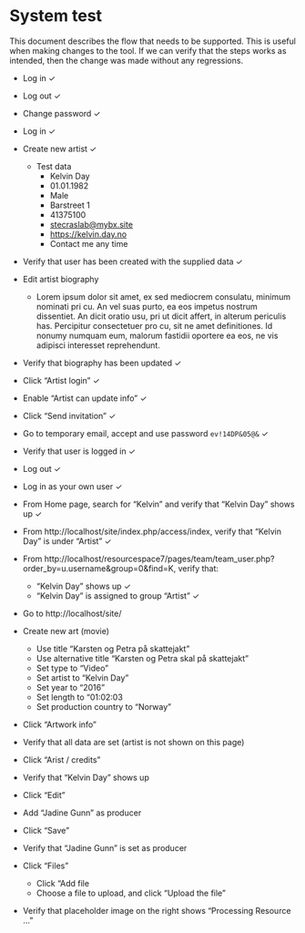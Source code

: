# System test

This document describes the flow that needs to be supported. This is useful when making changes to the tool. If we can verify that the steps works as intended, then the change was made without any regressions.

- Log in ✓
- Log out ✓
- Change password ✓
- Log in ✓
- Create new artist ✓
  - Test data
    - Kelvin Day
    - 01.01.1982
    - Male
    - Barstreet 1
    - 41375100
    - stecraslab@mybx.site
    - https://kelvin.day.no
    - Contact me any time
- Verify that user has been created with the supplied data ✓
- Edit artist biography
  - Lorem ipsum dolor sit amet, ex sed mediocrem consulatu, minimum nominati pri cu. An vel suas purto, ea eos impetus nostrum dissentiet. An dicit oratio usu, pri ut dicit affert, in alterum periculis has. Percipitur consectetuer pro cu, sit ne amet definitiones. Id nonumy numquam eum, malorum fastidii oportere ea eos, ne vis adipisci interesset reprehendunt.
- Verify that biography has been updated ✓
- Click “Artist login” ✓
- Enable “Artist can update info” ✓
- Click “Send invitation” ✓
- Go to temporary email, accept and use password `ev!14DP&05@&` ✓
- Verify that user is logged in ✓
- Log out ✓
- Log in as your own user ✓
- From Home page, search for “Kelvin” and verify that “Kelvin Day” shows up ✓
- From http://localhost/site/index.php/access/index, verify that “Kelvin Day” is under “Artist” ✓
- From http://localhost/resourcespace7/pages/team/team_user.php?order_by=u.username&group=0&find=K, verify that:

  - “Kelvin Day” shows up ✓
  - “Kelvin Day” is assigned to group “Artist” ✓

- Go to http://localhost/site/
- Create new art (movie)
  - Use title “Karsten og Petra på skattejakt”
  - Use alternative title “Karsten og Petra skal på skattejakt”
  - Set type to “Video”
  - Set artist to “Kelvin Day”
  - Set year to “2016”
  - Set length to “01:02:03
  - Set production country to “Norway”
- Click “Artwork info”
- Verify that all data are set (artist is not shown on this page)
- Click “Arist / credits”
- Verify that “Kelvin Day” shows up
- Click “Edit”
- Add “Jadine Gunn” as producer
- Click “Save”
- Verify that “Jadine Gunn” is set as producer
- Click “Files”
  - Click “Add file
  - Choose a file to upload, and click “Upload the file”
- Verify that placeholder image on the right shows “Processing Resource …”
